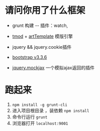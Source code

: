 # 请问你用了什么框架
* grunt 构建
  -- 插件：watch,


* [tmod](https://github.com/aui/tmodjs/) + [artTemplate](https://github.com/aui/artTemplate) 模版引擎
* jquery && jquery.cookie插件
* [bootstrap v3.3.6](http://getbootstrap.com/)
* [jquery.mockjax](https://github.com/jakerella/jquery-mockjax) 一个模拟ajax返回的插件

# 跑起来
1. `npm install -g grunt-cli`
2. 进入项目根目录 ，装依赖 `npm install`
3. 命令行运行 `grunt`
4. 浏览器打开 `localhost:9001`